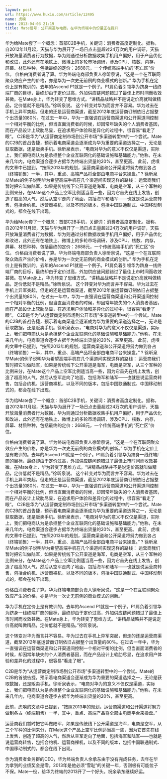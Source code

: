 ```yaml
---
layout: post
url: https://www.huxiu.com/article/12495
name: 虎嗅
time: 2013-04-03 21:19
title: Mate信号：公开渠道与电商，在华为终端中的份量正在提升
---
```

华为给Mate套了一个概念：首部C2B手机，关键词：消费者高度定制化。据称，自2012年11月起，天猫与华为展开了一场日点击量超过24万次的用户调研，天猫开放海量消费者行为数据，华为则通过分析数据收集手机用户偏好，用于产品优化和改进，此外还有在地铁上、微博上的多轮市场调研，涉及CPU、核数、内存，屏幕、材质种种，包括最终的定价：2688元，一个传统高端手机的“死亡区”价位。 价格由消费者说了算。华为终端电商部负责人徐昕泉说，“这是一个在互联网聚众效应产生的价格，亦是华为一次史无前例的商业模式的创新。” 华为手机在定价上是有教训的。去年的Ascend P1就是一个例子。P1肩负着引领华为跻身一线终端厂商的目标，最终却由于定价过高，外加供应链问题错过了最佳上市时间而收效甚微。在Mate身上，华为转变了思维方式。“讲精品战略并不是说定价高就叫做精品，定价低就不是精品。”徐昕泉说。 这个转变对华为而言并不容易。华为过去在手机上异军突起，但走的还是运营商渠道，截至2012年底运营商订制依旧占据整个出货量的80%。在过去一年中，华为一直强调在运营商渠道和公开渠道间控制一个相对平衡的比例，但当直面消费者的时候，却因常年缺失的个人消费者基因，而在产品设计上软肋尽显，在追求用户体验和差异化的过程中，很容易“看走了眼”。 C2B是华为“从运营商定制市场到公开市场”多渠道转型中的一个尝试。Mate的C2B的首战告捷，预示着电商渠道会逐渐成为华为重要的渠道选择之一，无论是获取数据，还是贩卖手机。徐昕泉表示，“电商对华为的意义不仅仅是渠道，实际上，我们把电商认为是承担整个企业互联网化的基础设施和基础能力。”他称，在未来几年内，电商渠道会逐步占据华为终端出货量的20%，甚至更高。 此前，虎嗅的文章中已提到，“按照2013年的规划，运营商渠道和公开渠道将努力做到各占（终端销售）一半，其中，重点、高端产品将全部由电商平台来操盘。” ? 徐昕泉举Mate的例子说明华为希望高端手机在几个渠道间实现这样的路线： 运营商我们暂时把它叫做陆军，如果是传统线下公开渠道是海军，电商是空军，从三个军种的比例来分，在Mate这个产品上空军比例适当高一些，因为它首先在线上发售，创造了超高的人气，然后从空军走向了地面，包括海军和陆军——也就是说运营商转售，包括合约机、运营商裸机，以及不同的版本，包括中国联通制式、中国移动制式的，都会在线下出现。

华为给Mate套了一个概念：首部C2B手机，关键词：消费者高度定制化。据称，自2012年11月起，天猫与华为展开了一场日点击量超过24万次的用户调研，天猫开放海量消费者行为数据，华为则通过分析数据收集手机用户偏好，用于产品优化和改进，此外还有在地铁上、微博上的多轮市场调研，涉及CPU、核数、内存，屏幕、材质种种，包括最终的定价：2688元，一个传统高端手机的“死亡区”价位。 价格由消费者说了算。华为终端电商部负责人徐昕泉说，“这是一个在互联网聚众效应产生的价格，亦是华为一次史无前例的商业模式的创新。” 华为手机在定价上是有教训的。去年的Ascend P1就是一个例子。P1肩负着引领华为跻身一线终端厂商的目标，最终却由于定价过高，外加供应链问题错过了最佳上市时间而收效甚微。在Mate身上，华为转变了思维方式。“讲精品战略并不是说定价高就叫做精品，定价低就不是精品。”徐昕泉说。 这个转变对华为而言并不容易。华为过去在手机上异军突起，但走的还是运营商渠道，截至2012年底运营商订制依旧占据整个出货量的80%。在过去一年中，华为一直强调在运营商渠道和公开渠道间控制一个相对平衡的比例，但当直面消费者的时候，却因常年缺失的个人消费者基因，而在产品设计上软肋尽显，在追求用户体验和差异化的过程中，很容易“看走了眼”。 C2B是华为“从运营商定制市场到公开市场”多渠道转型中的一个尝试。Mate的C2B的首战告捷，预示着电商渠道会逐渐成为华为重要的渠道选择之一，无论是获取数据，还是贩卖手机。徐昕泉表示，“电商对华为的意义不仅仅是渠道，实际上，我们把电商认为是承担整个企业互联网化的基础设施和基础能力。”他称，在未来几年内，电商渠道会逐步占据华为终端出货量的20%，甚至更高。 此前，虎嗅的文章中已提到，“按照2013年的规划，运营商渠道和公开渠道将努力做到各占（终端销售）一半，其中，重点、高端产品将全部由电商平台来操盘。” ? 徐昕泉举Mate的例子说明华为希望高端手机在几个渠道间实现这样的路线： 运营商我们暂时把它叫做陆军，如果是传统线下公开渠道是海军，电商是空军，从三个军种的比例来分，在Mate这个产品上空军比例适当高一些，因为它首先在线上发售，创造了超高的人气，然后从空军走向了地面，包括海军和陆军——也就是说运营商转售，包括合约机、运营商裸机，以及不同的版本，包括中国联通制式、中国移动制式的，都会在线下出现。

华为给Mate套了一个概念：首部C2B手机，关键词：消费者高度定制化。据称，自2012年11月起，天猫与华为展开了一场日点击量超过24万次的用户调研，天猫开放海量消费者行为数据，华为则通过分析数据收集手机用户偏好，用于产品优化和改进，此外还有在地铁上、微博上的多轮市场调研，涉及CPU、核数、内存，屏幕、材质种种，包括最终的定价：2688元，一个传统高端手机的“死亡区”价位。

价格由消费者说了算。华为终端电商部负责人徐昕泉说，“这是一个在互联网聚众效应产生的价格，亦是华为一次史无前例的商业模式的创新。” 华为手机在定价上是有教训的。去年的Ascend P1就是一个例子。P1肩负着引领华为跻身一线终端厂商的目标，最终却由于定价过高，外加供应链问题错过了最佳上市时间而收效甚微。在Mate身上，华为转变了思维方式。“讲精品战略并不是说定价高就叫做精品，定价低就不是精品。”徐昕泉说。 这个转变对华为而言并不容易。华为过去在手机上异军突起，但走的还是运营商渠道，截至2012年底运营商订制依旧占据整个出货量的80%。在过去一年中，华为一直强调在运营商渠道和公开渠道间控制一个相对平衡的比例，但当直面消费者的时候，却因常年缺失的个人消费者基因，而在产品设计上软肋尽显，在追求用户体验和差异化的过程中，很容易“看走了眼”。 C2B是华为“从运营商定制市场到公开市场”多渠道转型中的一个尝试。Mate的C2B的首战告捷，预示着电商渠道会逐渐成为华为重要的渠道选择之一，无论是获取数据，还是贩卖手机。徐昕泉表示，“电商对华为的意义不仅仅是渠道，实际上，我们把电商认为是承担整个企业互联网化的基础设施和基础能力。”他称，在未来几年内，电商渠道会逐步占据华为终端出货量的20%，甚至更高。 此前，虎嗅的文章中已提到，“按照2013年的规划，运营商渠道和公开渠道将努力做到各占（终端销售）一半，其中，重点、高端产品将全部由电商平台来操盘。” ? 徐昕泉举Mate的例子说明华为希望高端手机在几个渠道间实现这样的路线： 运营商我们暂时把它叫做陆军，如果是传统线下公开渠道是海军，电商是空军，从三个军种的比例来分，在Mate这个产品上空军比例适当高一些，因为它首先在线上发售，创造了超高的人气，然后从空军走向了地面，包括海军和陆军——也就是说运营商转售，包括合约机、运营商裸机，以及不同的版本，包括中国联通制式、中国移动制式的，都会在线下出现。

价格由消费者说了算。华为终端电商部负责人徐昕泉说，“这是一个在互联网聚众效应产生的价格，亦是华为一次史无前例的商业模式的创新。”

华为手机在定价上是有教训的。去年的Ascend P1就是一个例子。P1肩负着引领华为跻身一线终端厂商的目标，最终却由于定价过高，外加供应链问题错过了最佳上市时间而收效甚微。在Mate身上，华为转变了思维方式。“讲精品战略并不是说定价高就叫做精品，定价低就不是精品。”徐昕泉说。

这个转变对华为而言并不容易。华为过去在手机上异军突起，但走的还是运营商渠道，截至2012年底运营商订制依旧占据整个出货量的80%。在过去一年中，华为一直强调在运营商渠道和公开渠道间控制一个相对平衡的比例，但当直面消费者的时候，却因常年缺失的个人消费者基因，而在产品设计上软肋尽显，在追求用户体验和差异化的过程中，很容易“看走了眼”。

C2B是华为“从运营商定制市场到公开市场”多渠道转型中的一个尝试。Mate的C2B的首战告捷，预示着电商渠道会逐渐成为华为重要的渠道选择之一，无论是获取数据，还是贩卖手机。徐昕泉表示，“电商对华为的意义不仅仅是渠道，实际上，我们把电商认为是承担整个企业互联网化的基础设施和基础能力。”他称，在未来几年内，电商渠道会逐步占据华为终端出货量的20%，甚至更高。

此前，虎嗅的文章中已提到，“按照2013年的规划，运营商渠道和公开渠道将努力做到各占（终端销售）一半，其中，重点、高端产品将全部由电商平台来操盘。”

运营商我们暂时把它叫做陆军，如果是传统线下公开渠道是海军，电商是空军，从三个军种的比例来分，在Mate这个产品上空军比例适当高一些，因为它首先在线上发售，创造了超高的人气，然后从空军走向了地面，包括海军和陆军——也就是说运营商转售，包括合约机、运营商裸机，以及不同的版本，包括中国联通制式、中国移动制式的，都会在线下出现。

作为消费者业务群的CEO，华为终端负责人余承东由于没有完成任务，去年在华为拿到的业绩奖金是零。2013年是他必须“雪耻”的关键一年，否则极有可能位子不保。Mate一役，给华为终端的2013开了一个好头。祝余承东继续好运。

